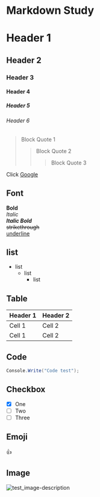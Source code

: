 # Markdown Study

# Header 1
## Header 2
### Header 3
#### Header 4
##### Header 5
###### Header 6
> Block Quote 1
> > Block Quote 2
> > > Block Quote 3

Click [Google](https://google.com)

## Font  
**Bold**  
*Italic*  
**_Italic Bold_**   
~~strikethrough~~   
<u>underline</u>  

## list
* list
  + list
    - list

## Table
Header 1| Header 2
--|--
Cell 1 | Cell 2
Cell 1 | Cell 2

## Code
```c#
Console.Write("Code test");
```

## Checkbox
- [x] One
- [ ] Two
- [ ] Three

## Emoji
:+1:

## Image
![test_image-description](https://discourse-dotnetdev-upload.ewr1.vultrobjects.com/original/1X/733ba4d0a11f167d295a4a7257e40bcbc93d91bb.png)
